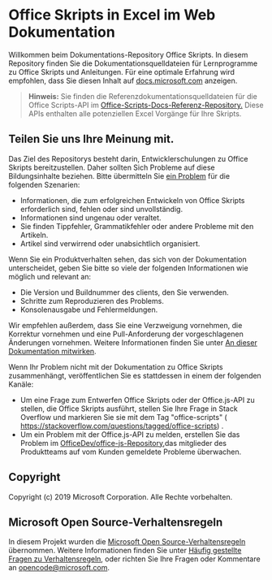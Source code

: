 # <a name="office-scripts-in-excel-on-the-web-documentation"></a>Office Skripts in Excel im Web Dokumentation

Willkommen beim Dokumentations-Repository Office Skripts. In diesem Repository finden Sie die Dokumentationsquelldateien für Lernprogramme zu Office Skripts und Anleitungen. Für eine optimale Erfahrung wird empfohlen, dass Sie diesen Inhalt auf [docs.microsoft.com](https://docs.microsoft.com/office/dev/scripts) anzeigen.

> **Hinweis:** Sie finden die Referenzdokumentationsquelldateien für die Office Scripts-API im [Office-Scripts-Docs-Referenz-Repository.](https://github.com/OfficeDev/office-scripts-docs-reference) Diese APIs enthalten alle potenziellen Excel Vorgänge für Ihre Skripts.

## <a name="give-us-your-feedback"></a>Teilen Sie uns Ihre Meinung mit.

Das Ziel des Repositorys besteht darin, Entwicklerschulungen zu Office Skripts bereitzustellen. Daher sollten Sich Probleme auf diese Bildungsinhalte beziehen. Bitte übermitteln Sie [ein Problem](https://github.com/OfficeDev/office-scripts-docs/issues) für die folgenden Szenarien:

- Informationen, die zum erfolgreichen Entwickeln von Office Skripts erforderlich sind, fehlen oder sind unvollständig.
- Informationen sind ungenau oder veraltet.
- Sie finden Tippfehler, Grammatikfehler oder andere Probleme mit den Artikeln.
- Artikel sind verwirrend oder unabsichtlich organisiert.

Wenn Sie ein Produktverhalten sehen, das sich von der Dokumentation unterscheidet, geben Sie bitte so viele der folgenden Informationen wie möglich und relevant an:

- Die Version und Buildnummer des clients, den Sie verwenden.
- Schritte zum Reproduzieren des Problems.
- Konsolenausgabe und Fehlermeldungen.

Wir empfehlen außerdem, dass Sie eine Verzweigung vornehmen, die Korrektur vornehmen und eine Pull-Anforderung der vorgeschlagenen Änderungen vornehmen. Weitere Informationen finden Sie unter [An dieser Dokumentation mitwirken](Contributing.md).

Wenn Ihr Problem nicht mit der Dokumentation zu Office Skripts zusammenhängt, veröffentlichen Sie es stattdessen in einem der folgenden Kanäle:

- Um eine Frage zum Entwerfen Office Skripts oder der Office.js-API zu stellen, die Office Skripts ausführt, stellen Sie Ihre Frage in Stack Overflow und markieren Sie sie mit dem Tag "office-scripts" ( https://stackoverflow.com/questions/tagged/office-scripts) .
- Um ein Problem mit der Office.js-API zu melden, erstellen Sie das Problem im [OfficeDev/office-js-Repository,](https://github.com/OfficeDev/office-js)das mitglieder des Produktteams auf vom Kunden gemeldete Probleme überwachen.

## <a name="copyright"></a>Copyright

Copyright (c) 2019 Microsoft Corporation. Alle Rechte vorbehalten.

## <a name="microsoft-open-source-code-of-conduct"></a>Microsoft Open Source-Verhaltensregeln

In diesem Projekt wurden die [Microsoft Open Source-Verhaltensregeln](https://opensource.microsoft.com/codeofconduct/) übernommen. Weitere Informationen finden Sie unter [Häufig gestellte Fragen zu Verhaltensregeln](https://opensource.microsoft.com/codeofconduct/faq/), oder richten Sie Ihre Fragen oder Kommentare an [opencode@microsoft.com](mailto:opencode@microsoft.com).
